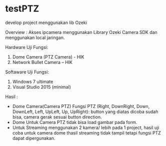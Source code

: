 # testPTZ
develop project menggunakan lib Ozeki

Overview : Akses ipcamera menggunakan Library Ozeki Camera SDK dan menggunakan local jaringan.

Hardware Uji Fungsi:
1.	Dome Camera (PTZ Camera) - HIK
2.	Network Bullet Camera – HIK

Softaware Uji Fungsi:
1.	Windows 7 ultimate
2.	Visual Studio 2015 (minimal) 

Hasil  :
-	Dome Camera(Camera PTZ)
 Fungsi PTZ (Right, DownRight, Down, DownLeft, Left, UpLeft, Up, UpRight): button yang diatas dicoba sudah bisa, camera gerak sesuai button direction.
-	Dome Untuk Camera PTZ tidak bisa load gambar pada form.
-	Untuk Streaming menggunakan 2 kamera/ lebih pada 1 project, hasil uji coba untuk camera dome thasil streaming tidak tampil tetapi fungsi PTZ dapat dipergunakan. 

